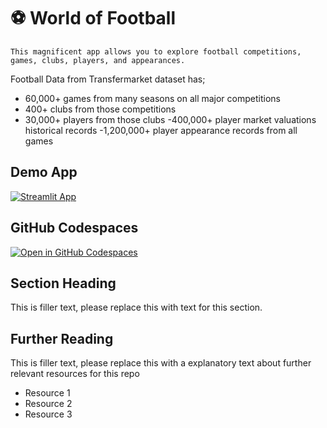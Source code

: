 # ⚽ World of Football 
```
This magnificent app allows you to explore football competitions, games, clubs, players, and appearances.
```

Football Data from Transfermarket dataset has;
- 60,000+ games from many seasons on all major competitions
- 400+ clubs from those competitions
- 30,000+ players from those clubs
 -400,000+ player market valuations historical records
 -1,200,000+ player appearance records from all games

## Demo App

[![Streamlit App](https://static.streamlit.io/badges/streamlit_badge_black_white.svg)](https://app-starter-kit.streamlit.app/)

## GitHub Codespaces

[![Open in GitHub Codespaces](https://github.com/codespaces/badge.svg)](https://codespaces.new/streamlit/app-starter-kit?quickstart=1)

## Section Heading

This is filler text, please replace this with text for this section.

## Further Reading

This is filler text, please replace this with a explanatory text about further relevant resources for this repo
- Resource 1
- Resource 2
- Resource 3
